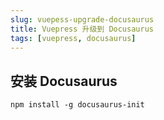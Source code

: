 ```yaml
---
slug: vuepess-upgrade-docusaurus
title: Vuepress 升级到 Docusaurus
tags: [vuepress, docusaurus]
---
```


## 安装 Docusaurus

```shell
npm install -g docusaurus-init
```